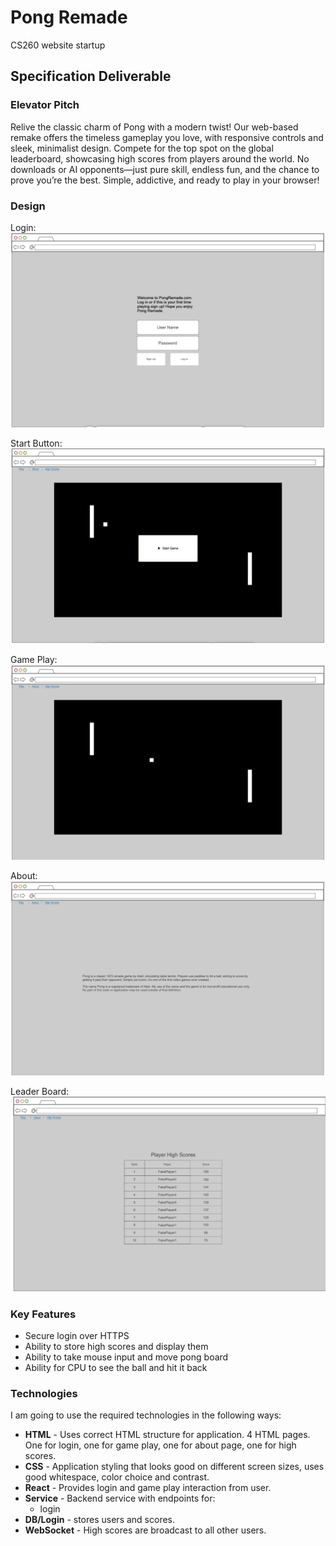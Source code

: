 # Pong Remade
CS260 website startup

## Specification Deliverable

### Elevator Pitch

Relive the classic charm of Pong with a modern twist! Our web-based remake offers the timeless gameplay you love, with responsive controls and sleek, minimalist design. Compete for the top spot on the global leaderboard, showcasing high scores from players around the world. No downloads or AI opponents—just pure skill, endless fun, and the chance to prove you’re the best. Simple, addictive, and ready to play in your browser!

### Design

Login:
![Mock](Login.jpeg)

Start Button:
![Mock](StartGame.jpeg)

Game Play:
![Mock](PongGame.jpeg)

About:
![Mock](About.jpeg)

Leader Board:
![Mock](Scores.jpeg)

### Key Features

- Secure login over HTTPS
- Ability to store high scores and display them
- Ability to take mouse input and move pong board
- Ability for CPU to see the ball and hit it back

### Technologies

I am going to use the required technologies in the following ways:

- **HTML** - Uses correct HTML structure for application. 4 HTML pages. One for login, one for game play, one for about page, one for high scores.
- **CSS** - Application styling that looks good on different screen sizes, uses good whitespace, color choice and contrast.
- **React** - Provides login and game play interaction from user.
- **Service** - Backend service with endpoints for:
  - login
- **DB/Login** - stores users and scores.
- **WebSocket** - High scores are broadcast to all other users.

